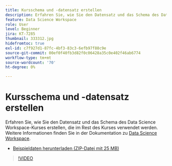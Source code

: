 ```yaml
---
title: Kursschema und -datensatz erstellen
description: Erfahren Sie, wie Sie den Datensatz und das Schema des Data Science Workspace-Kurses erstellen, die im Rest des Kurses verwendet werden.
feature: Data Science Workspace
role: User
level: Beginner
jira: KT-7285
thumbnail: 333312.jpg
hidefromtoc: true
exl-id: c7f927d1-87fc-4bf3-83c3-6efb97f88c9e
source-git-commit: 00ef0f40fb3d82f0c06428a35c0e402f46ab6774
workflow-type: tm+mt
source-wordcount: '70'
ht-degree: 0%

---
```


# Kursschema und -datensatz erstellen

Erfahren Sie, wie Sie den Datensatz und das Schema des Data Science Workspace-Kurses erstellen, die im Rest des Kurses verwendet werden. Weitere Informationen finden Sie in der Dokumentation zu [Data Science Workspace](https://experienceleague.adobe.com/docs/experience-platform/data-science-workspace/home.html).

* [Beispieldaten herunterladen (ZIP-Datei mit 25 MB)](../assets/DSW-course-sample-assets.zip)

>[!VIDEO](https://video.tv.adobe.com/v/333312?learn=on)
